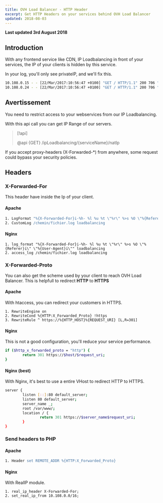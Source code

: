 ```yaml
---
title: OVH Load Balancer - HTTP Header
excerpt: Get HTTP Headers on your services behind OVH Load Balancer
updated: 2018-08-03
---
```


**Last updated 3rd August 2018**

## Introduction
With any frontend service like CDN, IP Loadbalancing in front of your services, the IP of your clients is hidden by this service.

In your log, you'll only see privateIP, and we'll fix this.


```bash
10.108.0.15 - - [22/Mar/2017:10:56:47 +0100] "GET / HTTP/1.1" 200 706 "-" "Mozilla/5.0 (Linux[...]"
10.108.0.24 - - [22/Mar/2017:10:56:47 +0100] "GET / HTTP/1.1" 200 706 "-" "Mozilla/5.0 (Linux[...]"
```


## Avertissement
You need to restrict access to your webservices from our IP Loadbalancing.

With this api call you can get IP Range of our servers.


> [!api]
>
> @api {GET} /ipLoadbalancing/{serviceName}/natIp
> 
If you accept proxy-headers (X-Forwarded-*) from anywhere, some request could bypass your security policies.


## Headers

### X-Forwarded-For
This header have inside the Ip of your client.


#### Apache

```apache
1. LogFormat "%{X-Forwarded-For}i-%h- %l %u %t \"%r\" %>s %O \"%{Referer}i\" \"%{User-Agent}i\"" loadbalancing
2. CustomLog /chemin/fichier.log loadbalancing
```


#### Nginx

```nginx
1. log_format "%{X-Forwarded-For}i-%h- %l %u %t \"%r\" %>s %O \"%{Referer}i\" \"%{User-Agent}i\"" loadbalancing
2. access_log /chemin/fichier.log loadbalancing
```


### X-Forwarded-Proto
You can also get the scheme used by your client to reach OVH Load Balancer. This is helpfull to redirect **HTTP** to **HTTPS**


#### Apache
With htaccess, you can redirect your customers in HTTPS.


```htaccess
1. RewriteEngine on
2. RewriteCond %{HTTP:X_Forwarded_Proto} !https
3. RewriteRule ^ https://%{HTTP_HOST}%{REQUEST_URI} [L,R=301]
```


#### Nginx
This is not a good configuration, you'll reduce your service performance.


```bash
if ($http_x_forwarded_proto = "http") {
        return 301 https://$host/$request_uri;
}
```


#### Nginx (best)
With Nginx, it's best to use a entire VHost to redirect HTTP to HTTPS.


```bash
server {
        listen [::]:80 default_server;
        listen 80 default_server;
        server_name _;
        root /var/www/;
        location / {
                return 301 https://$server_name$request_uri;
        }
}
```


### Send headers to PHP

#### Apache

```apache
1. Header set REMOTE_ADDR %{HTTP:X_Forwarded_Proto}
```


#### Nginx
With RealIP module.


```nginx
1. real_ip_header X-Forwarded-For;
2. set_real_ip_from 10.108.0.0/16;
```
